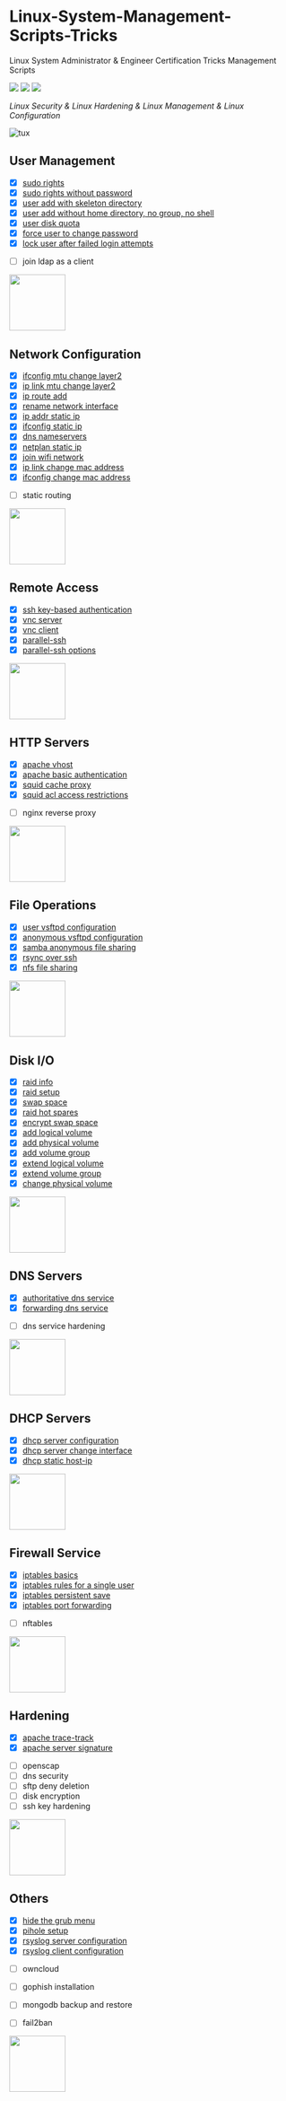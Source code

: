 # Linux-System-Management-Scripts-Tricks
Linux System Administrator &amp; Engineer Certification Tricks Management Scripts


[![](https://img.shields.io/github/issues/EmreOvunc/Linux-System-Management-Scripts-Tricks)](https://github.com/EmreOvunc/Linux-System-Management-Scripts-Tricks/issues)
[![](https://img.shields.io/github/stars/EmreOvunc/Linux-System-Management-Scripts-Tricks)](https://github.com/EmreOvunc/Linux-System-Management-Scripts-Tricks/stargazers)
[![](https://img.shields.io/github/forks/EmreOvunc/Linux-System-Management-Scripts-Tricks)](https://github.com/EmreOvunc/Linux-System-Management-Scripts-Tricks/network/members)

*Linux Security & Linux Hardening & Linux Management & Linux Configuration*

![tux](https://emreovunc.com/images/tuxlinux.png)

## User Management
+ [x] [sudo rights](https://github.com/EmreOvunc/Linux-System-Management-Scripts-Tricks/blob/master/user-management/sudo-rights)
+ [x] [sudo rights without password](https://github.com/EmreOvunc/Linux-System-Management-Scripts-Tricks/blob/master/user-management/sudo-rights-without-password)
+ [x] [user add with skeleton directory](https://github.com/EmreOvunc/Linux-System-Management-Scripts-Tricks/blob/master/user-management/user-add-with-skeleton-dir)
+ [x] [user add without home directory, no group, no shell](https://github.com/EmreOvunc/Linux-System-Management-Scripts-Tricks/blob/master/user-management/user-add-without-home-shell-group)
+ [x] [user disk quota](https://github.com/EmreOvunc/Linux-System-Management-Scripts-Tricks/blob/master/user-management/user-disk-quota)
+ [x] [force user to change password](https://github.com/EmreOvunc/Linux-System-Management-Scripts-Tricks/blob/master/user-management/force-user-to-change-password)
+ [x] [lock user after failed login attempts](https://github.com/EmreOvunc/Linux-System-Management-Scripts-Tricks/blob/master/user-management/lock-user-after-failed-login-attempts)
- [ ] join ldap as a client

<img src="https://emreovunc.com/images/tux-network.png" height="100">

## Network Configuration 
+ [x] [ifconfig mtu change layer2](https://github.com/EmreOvunc/Linux-System-Management-Scripts-Tricks/blob/master/network-configuration/ifconfig-mtu-change-layer2)
+ [x] [ip link mtu change layer2](https://github.com/EmreOvunc/Linux-System-Management-Scripts-Tricks/blob/master/network-configuration/ip-link-mtu-change-layer2)
+ [x] [ip route add](https://github.com/EmreOvunc/Linux-System-Management-Scripts-Tricks/blob/master/network-configuration/ip-route-add)
+ [x] [rename network interface](https://github.com/EmreOvunc/Linux-System-Management-Scripts-Tricks/blob/master/network-configuration/rename-network-interface)
+ [x] [ip addr static ip](https://github.com/EmreOvunc/Linux-System-Management-Scripts-Tricks/blob/master/network-configuration/ip-addr-static-ip)
+ [x] [ifconfig static ip](https://github.com/EmreOvunc/Linux-System-Management-Scripts-Tricks/blob/master/network-configuration/ifconfig-static-ip)
+ [x] [dns nameservers](https://github.com/EmreOvunc/Linux-System-Management-Scripts-Tricks/blob/master/network-configuration/dns-nameservers)
+ [x] [netplan static ip](https://github.com/EmreOvunc/Linux-System-Management-Scripts-Tricks/blob/master/network-configuration/netplan-static-ip)
+ [x] [join wifi network](https://github.com/EmreOvunc/Linux-System-Management-Scripts-Tricks/blob/master/network-configuration/join-wifi-network)
+ [x] [ip link change mac address](https://github.com/EmreOvunc/Linux-System-Management-Scripts-Tricks/blob/master/network-configuration/ip-link-change-mac-address)
+ [x] [ifconfig change mac address](https://github.com/EmreOvunc/Linux-System-Management-Scripts-Tricks/blob/master/network-configuration/ifconfig-change-mac-address)
- [ ] static routing

<img src="https://emreovunc.com/images/tux-remote.png" height="100">

## Remote Access
+ [x] [ssh key-based authentication](https://github.com/EmreOvunc/Linux-System-Management-Scripts-Tricks/blob/master/remote-access/ssh-key-based-auth)
+ [x] [vnc server](https://github.com/EmreOvunc/Linux-System-Management-Scripts-Tricks/blob/master/remote-access/vnc-server)
+ [x] [vnc client](https://github.com/EmreOvunc/Linux-System-Management-Scripts-Tricks/blob/master/remote-access/vnc-client)
+ [x] [parallel-ssh](https://github.com/EmreOvunc/Linux-System-Management-Scripts-Tricks/blob/master/remote-access/parallel-ssh)
+ [x] [parallel-ssh options](https://github.com/EmreOvunc/Linux-System-Management-Scripts-Tricks/blob/master/remote-access/parallel-ssh-options)

<img src="https://emreovunc.com/images/tux-http.png" height="100">

## HTTP Servers
+ [x] [apache vhost](https://github.com/EmreOvunc/Linux-System-Management-Scripts-Tricks/blob/master/http-servers/apache-vhost)
+ [x] [apache basic authentication](https://github.com/EmreOvunc/Linux-System-Management-Scripts-Tricks/blob/master/http-servers/apache-basic-authentication)
+ [x] [squid cache proxy](https://github.com/EmreOvunc/Linux-System-Management-Scripts-Tricks/blob/master/http-servers/squid-cache-proxy)
+ [x] [squid acl access restrictions](https://github.com/EmreOvunc/Linux-System-Management-Scripts-Tricks/blob/master/http-servers/squid-acl-access)
- [ ] nginx reverse proxy

<img src="https://emreovunc.com/images/tux-fileops.png" height="100">

## File Operations
+ [x] [user vsftpd configuration](https://github.com/EmreOvunc/Linux-System-Management-Scripts-Tricks/blob/master/file-operations/user-vsftpd-config)
+ [x] [anonymous vsftpd configuration](https://github.com/EmreOvunc/Linux-System-Management-Scripts-Tricks/blob/master/file-operations/anon-vsftpd-config)
+ [x] [samba anonymous file sharing](https://github.com/EmreOvunc/Linux-System-Management-Scripts-Tricks/blob/master/file-operations/samba-anonymous-file-sharing)
+ [x] [rsync over ssh](https://github.com/EmreOvunc/Linux-System-Management-Scripts-Tricks/blob/master/file-operations/rsync-over-ssh)
+ [x] [nfs file sharing](https://github.com/EmreOvunc/Linux-System-Management-Scripts-Tricks/blob/master/file-operations/nfs-file-sharing)

<img src="https://emreovunc.com/images/tux-dns.png" height="100">

## Disk I/O
+ [x] [raid info](https://github.com/EmreOvunc/Linux-System-Management-Scripts-Tricks/blob/master/disk-io/raid-info) 
+ [x] [raid setup](https://github.com/EmreOvunc/Linux-System-Management-Scripts-Tricks/blob/master/disk-io/raid-setup) 
+ [x] [swap space](https://github.com/EmreOvunc/Linux-System-Management-Scripts-Tricks/blob/master/disk-io/swap-space)
+ [x] [raid hot spares](https://github.com/EmreOvunc/Linux-System-Management-Scripts-Tricks/blob/master/disk-io/raid-hot-spares)
+ [x] [encrypt swap space](https://github.com/EmreOvunc/Linux-System-Management-Scripts-Tricks/blob/master/disk-io/encrypt-swap-space)
+ [x] [add logical volume](https://github.com/EmreOvunc/Linux-System-Management-Scripts-Tricks/blob/master/disk-io/add-logical-volume) 
+ [x] [add physical volume](https://github.com/EmreOvunc/Linux-System-Management-Scripts-Tricks/blob/master/disk-io/add-physical-volume)
+ [x] [add volume group](https://github.com/EmreOvunc/Linux-System-Management-Scripts-Tricks/blob/master/disk-io/add-volume-group)
+ [x] [extend logical volume](https://github.com/EmreOvunc/Linux-System-Management-Scripts-Tricks/blob/master/disk-io/extend-logical-volume) 
+ [x] [extend volume group](https://github.com/EmreOvunc/Linux-System-Management-Scripts-Tricks/blob/master/disk-io/extend-volume-group)
+ [x] [change physical volume](https://github.com/EmreOvunc/Linux-System-Management-Scripts-Tricks/blob/master/disk-io/change-physical-volume)

<img src="https://emreovunc.com/images/tux-disk.png" height="100">

## DNS Servers
+ [x] [authoritative dns service](https://github.com/EmreOvunc/Linux-System-Management-Scripts-Tricks/blob/master/dns-servers/authoritative-dns-service)
+ [x] [forwarding dns service](https://github.com/EmreOvunc/Linux-System-Management-Scripts-Tricks/blob/master/dns-servers/forwarding-dns-service)
- [ ] dns service hardening

<img src="https://emreovunc.com/images/tux-dhcp.png" height="100">

## DHCP Servers
+ [x] [dhcp server configuration](https://github.com/EmreOvunc/Linux-System-Management-Scripts-Tricks/blob/master/dhcp-servers/dhcp-server-configuration)
+ [x] [dhcp server change interface](https://github.com/EmreOvunc/Linux-System-Management-Scripts-Tricks/blob/master/dhcp-servers/dhcp-server-change-interface)
+ [x] [dhcp static host-ip](https://github.com/EmreOvunc/Linux-System-Management-Scripts-Tricks/blob/master/dhcp-servers/dhcp-static-host-ip)

<img src="https://emreovunc.com/images/tux-firewall.png" height="100">

## Firewall Service
+ [x] [iptables basics](https://github.com/EmreOvunc/Linux-System-Management-Scripts-Tricks/blob/master/firewall-service/iptables-basics)
+ [x] [iptables rules for a single user](https://github.com/EmreOvunc/Linux-System-Management-Scripts-Tricks/blob/master/firewall-service/iptables-rules-for-a-single-user)
+ [x] [iptables persistent save](https://github.com/EmreOvunc/Linux-System-Management-Scripts-Tricks/blob/master/firewall-service/iptables-persistent-save)
+ [x] [iptables port forwarding](https://github.com/EmreOvunc/Linux-System-Management-Scripts-Tricks/blob/master/firewall-service/iptables-port-forwarding)
- [ ] nftables

<img src="https://emreovunc.com/images/tux-hardening.png" height="100">

## Hardening
+ [x] [apache trace-track](https://github.com/EmreOvunc/Linux-System-Management-Scripts-Tricks/blob/master/hardening/apache-trace-track-methods)
+ [x] [apache server signature](https://github.com/EmreOvunc/Linux-System-Management-Scripts-Tricks/blob/master/hardening/apache-server-signature)
- [ ] openscap
- [ ] dns security
- [ ] sftp deny deletion
- [ ] disk encryption
- [ ] ssh key hardening

<img src="https://emreovunc.com/images/tux-others.png" height="100">

## Others
+ [x] [hide the grub menu](https://github.com/EmreOvunc/Linux-System-Management-Scripts-Tricks/blob/master/others/hide-the-grub-menu)
+ [x] [pihole setup](https://github.com/EmreOvunc/Linux-System-Management-Scripts-Tricks/blob/master/others/pihole-setup)
+ [x] [rsyslog server configuration](https://github.com/EmreOvunc/Linux-System-Management-Scripts-Tricks/blob/master/others/rsyslog-server-configuration)
+ [x] [rsyslog client configuration](https://github.com/EmreOvunc/Linux-System-Management-Scripts-Tricks/blob/master/others/rsyslog-client-configuration)
- [ ] owncloud
- [ ] gophish installation
- [ ] mongodb backup and restore
- [ ] fail2ban


<img src="https://emreovunc.com/images/tux-other.png" height="100">
